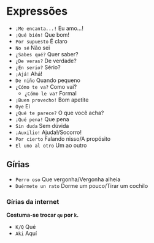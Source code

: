 # Expressões

-   `¡Me encanta...!` Eu amo...!
-   `¡Qué bién!` Que bom!
-   `Por supuesto` É claro
-   `No sé` Não sei
-   `¿Sabes qué?` Quer saber?
-   `¿De veras?` De verdade?
-   `¿En serio?` Sério?
-   `¡Ajá!` Ahá!
-   `De niño` Quando pequeno
-   `¿Cómo te va?` Como vai?
    -   `¿Cómo le va?` Formal
-   `¡Buen provecho!` Bom apetite
-   `Oye` Ei
-   `¿Qué te parece?` O que você acha?
-   `¡Qué pena!` Que pena
-   `Sin duda` Sem dúvida
-   `¡Auxilio!` Ajuda!/Socorro!
-   `Por cierto` Falando nisso/A propósito
-   `El uno al otro` Um ao outro

## Gírias

-   `Perro oso` Que vergonha/Vergonha alheia
-   `Duérmete un rato` Dorme um pouco/Tirar um cochilo

### Gírias da internet

**Costuma-se trocar `qu` por `k`.**

-   `K/Q` Qué
-   `Aki` Aquí

